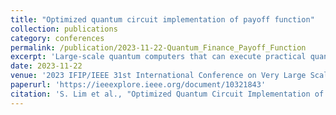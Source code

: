 ```yaml
---
title: "Optimized quantum circuit implementation of payoff function"
collection: publications
category: conferences
permalink: /publication/2023-11-22-Quantum_Finance_Payoff_Function
excerpt: 'Large-scale quantum computers that can execute practical quantum algorithms have the potential to solve complex problems that are currently challenging for classical computers. This involves converting these problems into a form that can be processed by quantum circuits, a crucial process that requires minimizing quantum resources like qubit count, gate count, and circuit depth. Our work focuses on implementing and optimizing the foundational task of quantum finance, known as option pricing, as a quantum circuit. This enables the utilization of quantum computing benefits, within the financial domain. Specifically, we implement and optimize the function fK(S) = max(S−K, 0). Taking into consideration the significant trade-offs between qubit count and circuit depth, we have developed quantum circuits for the optimized implementation of the fK(S). Our work incorporates various optimization techniques for the circuit, such as selecting the optimal adder, optimizing the S−K operation, parallelization, and qubit reuse. Furthermore, we offer various versions of our quantum circuits for the fK(S), each featuring different adders and Toffoli decompositions, thereby providing flexibility for a wide range of use cases.'
date: 2023-11-22
venue: '2023 IFIP/IEEE 31st International Conference on Very Large Scale Integration (VLSI-SoC)'
paperurl: 'https://ieeexplore.ieee.org/document/10321843'
citation: 'S. Lim et al., "Optimized Quantum Circuit Implementation of Payoff Function," 2023 IFIP/IEEE 31st International Conference on Very Large Scale Integration (VLSI-SoC), Dubai, United Arab Emirates, 2023, pp. 1-6, doi: 10.1109/VLSI-SoC57769.2023.10321843.'
---
```

